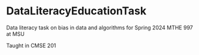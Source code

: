 # DataLiteracyEducationTask
Data literacy task on bias in data and algorithms for Spring 2024 MTHE 997 at MSU

Taught in CMSE 201
